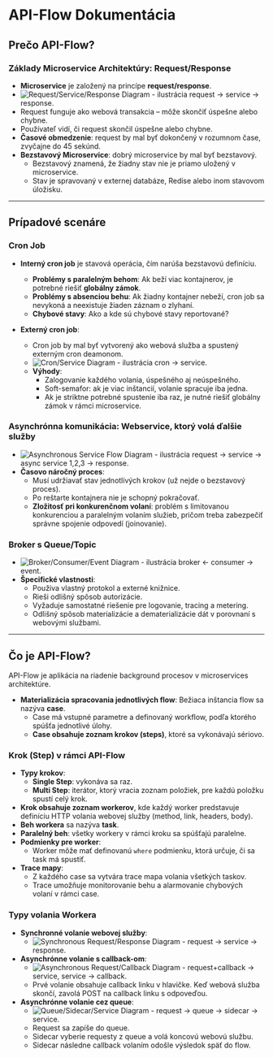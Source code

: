 # API-Flow Dokumentácia

## Prečo API-Flow?

### Základy Microservice Architektúry: Request/Response
- **Microservice** je založený na princípe **request/response**.
- ![Request/Service/Response Diagram](#) - ilustrácia request -> service -> response.
- Request funguje ako webová transakcia – môže skončiť úspešne alebo chybne.
- Používateľ vidí, či request skončil úspešne alebo chybne.
- **Časové obmedzenie**: request by mal byť dokončený v rozumnom čase, zvyčajne do 45 sekúnd.
- **Bezstavový Microservice**: dobrý microservice by mal byť bezstavový.
  - Bezstavový znamená, že žiadny stav nie je priamo uložený v microservice.
  - Stav je spravovaný v externej databáze, Redise alebo inom stavovom úložisku.

---

## Prípadové scenáre

### Cron Job
- **Interný cron job** je stavová operácia, čím narúša bezstavovú definíciu.
  - **Problémy s paralelným behom**: Ak beží viac kontajnerov, je potrebné riešiť **globálny zámok**.
  - **Problémy s absenciou behu**: Ak žiadny kontajner nebeží, cron job sa nevykoná a neexistuje žiaden záznam o zlyhaní.
  - **Chybové stavy**: Ako a kde sú chybové stavy reportované?

- **Externý cron job**:
  - Cron job by mal byť vytvorený ako webová služba a spustený externým cron deamonom.
  - ![Cron/Service Diagram](#) - ilustrácia cron -> service.
  - **Výhody**:
    - Zalogovanie každého volania, úspešného aj neúspešného.
    - Soft-semafor: ak je viac inštancií, volanie spracuje iba jedna.
    - Ak je striktne potrebné spustenie iba raz, je nutné riešiť globálny zámok v rámci microservice.

### Asynchrónna komunikácia: Webservice, ktorý volá ďalšie služby
- ![Asynchronous Service Flow Diagram](#) - ilustrácia request -> service -> async service 1,2,3 -> response.
- **Časovo náročný proces**:
  - Musí udržiavať stav jednotlivých krokov (už nejde o bezstavový proces).
  - Po reštarte kontajnera nie je schopný pokračovať.
  - **Zložitosť pri konkurenčnom volaní**: problém s limitovanou konkurenciou a paralelným volaním služieb, pričom treba zabezpečiť správne spojenie odpovedí (joinovanie).

### Broker s Queue/Topic
- ![Broker/Consumer/Event Diagram](#) - ilustrácia broker <- consumer -> event.
- **Špecifické vlastnosti**:
  - Používa vlastný protokol a externé knižnice.
  - Rieši odlišný spôsob autorizácie.
  - Vyžaduje samostatné riešenie pre logovanie, tracing a metering.
  - Odlišný spôsob materializácie a dematerializácie dát v porovnaní s webovými službami.

---

## Čo je API-Flow?

API-Flow je aplikácia na riadenie background procesov v microservices architektúre. 

- **Materializácia spracovania jednotlivých flow**: Bežiaca inštancia flow sa nazýva **case**.
  - Case má vstupné parametre a definovaný workflow, podľa ktorého spúšťa jednotlivé úlohy.
  - **Case obsahuje zoznam krokov (steps)**, ktoré sa vykonávajú sériovo.

### Krok (Step) v rámci API-Flow
- **Typy krokov**:
  - **Single Step**: vykonáva sa raz.
  - **Multi Step**: iterátor, ktorý vracia zoznam položiek, pre každú položku spustí celý krok.
- **Krok obsahuje zoznam workerov**, kde každý worker predstavuje definíciu HTTP volania webovej služby (method, link, headers, body).
- **Beh workera** sa nazýva **task**.
- **Paralelný beh**: všetky workery v rámci kroku sa spúšťajú paralelne.
- **Podmienky pre worker**:
  - Worker môže mať definovanú `where` podmienku, ktorá určuje, či sa task má spustiť.
- **Trace mapy**:
  - Z každého case sa vytvára trace mapa volania všetkých taskov.
  - Trace umožňuje monitorovanie behu a alarmovanie chybových volaní v rámci case.

### Typy volania Workera
- **Synchronné volanie webovej služby**:
  - ![Synchronous Request/Response Diagram](#) - request -> service -> response.
- **Asynchrónne volanie s callback-om**:
  - ![Asynchronous Request/Callback Diagram](#) - request+callback -> service, service -> callback.
  - Prvé volanie obsahuje callback linku v hlavičke. Keď webová služba skončí, zavolá POST na callback linku s odpoveďou.
- **Asynchrónne volanie cez queue**:
  - ![Queue/Sidecar/Service Diagram](#) - request -> queue -> sidecar -> service.
  - Request sa zapíše do queue.
  - Sidecar vyberie requesty z queue a volá koncovú webovú službu.
  - Sidecar následne callback volaním odošle výsledok späť do flow.
